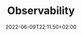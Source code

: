 ---
title: "Observability"
date: 2022-06-09T22:11:50+02:00
lastmod: 2022-06-09T22:11:50+02:00
draft: true
menu:
  docs:
    weight: 20
    parent: "Configuration"
---